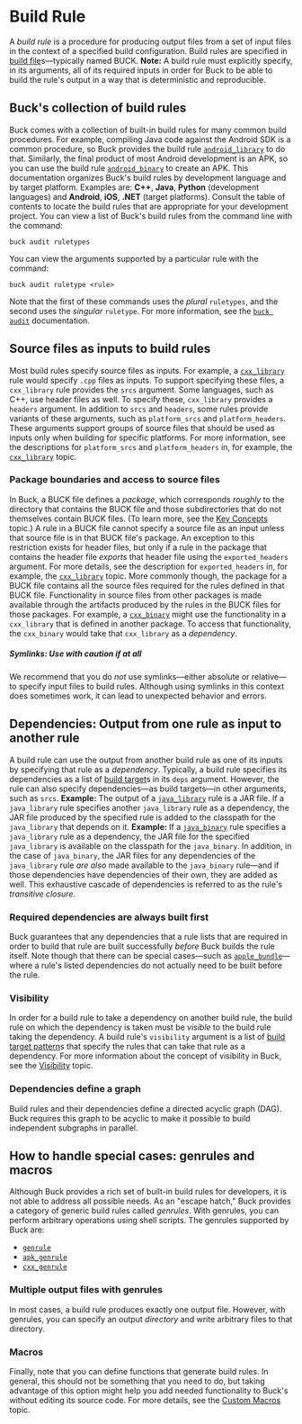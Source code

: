 # Build Rule

A _build rule_ is a procedure for producing output files from a set of input
files in the context of a specified build configuration. Build rules are
specified in [build file](https://buck.build/concept/build_file.html)s—typically
named BUCK. **Note:** A build rule must explicitly specify, in its arguments,
all of its required inputs in order for Buck to be able to build the rule's
output in a way that is deterministic and reproducible.

## Buck's collection of build rules

Buck comes with a collection of built-in build rules for many common build
procedures. For example, compiling Java code against the Android SDK is a common
procedure, so Buck provides the build rule
[`android_library`](https://buck.build/rule/android_library.html) to do that.
Similarly, the final product of most Android development is an APK, so you can
use the build rule
[`android_binary`](https://buck.build/rule/android_binary.html) to create an
APK. This documentation organizes Buck's build rules by development language and
by target platform. Examples are: **C++**, **Java**, **Python** (development
languages) and **Android**, **iOS**, **.NET** (target platforms). Consult the
table of contents to locate the build rules that are appropriate for your
development project. You can view a list of Buck's build rules from the command
line with the command:

```
buck audit ruletypes
```

You can view the arguments supported by a particular rule with the command:

```
buck audit ruletype <rule>
```

Note that the first of these commands uses the _plural_ `ruletypes`, and the
second uses the _singular_ `ruletype`. For more information, see the
[`buck audit`](https://buck.build/command/audit.html) documentation.

## Source files as inputs to build rules

Most build rules specify source files as inputs. For example, a
[`cxx_library`](https://buck.build/rule/cxx_library.html) rule would specify
`.cpp` files as inputs. To support specifying these files, a `cxx_library` rule
provides the `srcs` argument. Some languages, such as C++, use header files as
well. To specify these, `cxx_library` provides a `headers` argument. In addition
to `srcs` and `headers`, some rules provide variants of these arguments, such as
`platform_srcs` and `platform_headers`. These arguments support groups of source
files that should be used as inputs only when building for specific platforms.
For more information, see the descriptions for `platform_srcs` and
`platform_headers` in, for example, the
[`cxx_library`](https://buck.build/rule/cxx_library.html) topic.

### Package boundaries and access to source files

In Buck, a BUCK file defines a _package_, which corresponds _roughly_ to the
directory that contains the BUCK file and those subdirectories that do not
themselves contain BUCK files. (To learn more, see the
[Key Concepts](https://buck.build/about/overview.html) topic.) A rule in a BUCK
file cannot specify a source file as an input unless that source file is in that
BUCK file's package. An exception to this restriction exists for header files,
but only if a rule in the package that contains the header file _exports_ that
header file using the `exported_headers` argument. For more details, see the
description for `exported_headers` in, for example, the
[`cxx_library`](https://buck.build/rule/cxx_library.html) topic. More commonly
though, the package for a BUCK file contains all the source files required for
the rules defined in that BUCK file. Functionality in source files from other
packages is made available through the artifacts produced by the rules in the
BUCK files for those packages. For example, a
[`cxx_binary`](https://buck.build/rule/cxx_binary.html) might use the
functionality in a `cxx_library` that is defined in another package. To access
that functionality, the `cxx_binary` would take that `cxx_library` as a
_dependency_.

##### Symlinks: Use with caution if at all

We recommend that you do _not_ use symlinks—either absolute or relative—to
specify input files to build rules. Although using symlinks in this context does
sometimes work, it can lead to unexpected behavior and errors.

## Dependencies: Output from one rule as input to another rule

A build rule can use the output from another build rule as one of its inputs by
specifying that rule as a _dependency_. Typically, a build rule specifies its
dependencies as a list of
[build target](https://buck.build/concept/build_target.html)s in its `deps`
argument. However, the rule can also specify dependencies—as build targets—in
other arguments, such as `srcs`. **Example:** The output of a
[`java_library`](https://buck.build/rule/java_library.html) rule is a JAR file.
If a `java_library` rule specifies another `java_library` rule as a dependency,
the JAR file produced by the specified rule is added to the classpath for the
`java_library` that depends on it. **Example:** If a
[`java_binary`](https://buck.build/rule/java_binary.html) rule specifies a
`java_library` rule as a dependency, the JAR file for the specified
`java_library` is available on the classpath for the `java_binary`. In addition,
in the case of `java_binary`, the JAR files for any dependencies of the
`java_library` rule _are also_ made available to the `java_binary` rule—and if
those dependencies have dependencies of their own, they are added as well. This
exhaustive cascade of dependencies is referred to as the rule's _transitive
closure_.

### Required dependencies are always built first

Buck guarantees that any dependencies that a rule lists that are required in
order to build that rule are built successfully _before_ Buck builds the rule
itself. Note though that there can be special cases—such as
[`apple_bundle`](https://buck.build/rule/apple_bundle.html)—where a rule's
listed dependencies do not actually need to be built before the rule.

### Visibility

In order for a build rule to take a dependency on another build rule, the build
rule on which the dependency is taken must be _visible_ to the build rule taking
the dependency. A build rule's `visibility` argument is a list of
[build target pattern](https://buck.build/concept/build_target_pattern.html)s
that specify the rules that can take that rule as a dependency. For more
information about the concept of visibility in Buck, see the
[Visibility](https://buck.build/concept/visibility.html) topic.

### Dependencies define a graph

Build rules and their dependencies define a directed acyclic graph (DAG). Buck
requires this graph to be acyclic to make it possible to build independent
subgraphs in parallel.

## How to handle special cases: genrules and macros

Although Buck provides a rich set of built-in build rules for developers, it is
not able to address all possible needs. As an "escape hatch," Buck provides a
category of generic build rules called _genrules_. With genrules, you can
perform arbitrary operations using shell scripts. The genrules supported by Buck
are:

- [`genrule`](https://buck.build/rule/genrule.html)
- [`apk_genrule`](https://buck.build/rule/apk_genrule.html)
- [`cxx_genrule`](https://buck.build/rule/cxx_genrule.html)

### Multiple output files with genrules

In most cases, a build rule produces exactly one output file. However, with
genrules, you can specify an output _directory_ and write arbitrary files to
that directory.

### Macros

Finally, note that you can define functions that generate build rules. In
general, this should not be something that you need to do, but taking advantage
of this option might help you add needed functionality to Buck's without editing
its source code. For more details, see the
[Custom Macros](https://buck.build/extending/macros.html) topic.
